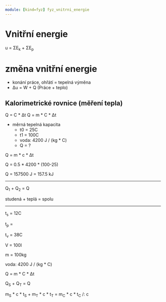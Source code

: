 ```yaml
---
module: [kind=fyz] fyz_vnitrni_energie
---
```


# Vnitřní energie
u = ΣE<sub>k</sub> + ΣE<sub>p</sub>

# změna vnitřní energie
- konání práce, ohřátí = tepelná výměna
- Δu = W + Q (Práce + teplo)

## Kalorimetrické rovnice (měření tepla)
Q = C * Δt
Q = m * C * Δt

- měrná tepelná kapacita
    - t0 = 25C
    - t1 = 100C
    - voda: 4200 J / (kg * C)
    - Q = ?

Q = m * c * Δt

Q = 0.5 * 4200 * (100-25)

Q = 157500 J = 157.5 kJ

---

Q<sub>1</sub> + Q<sub>2</sub> = Q

studená + teplá = spolu

---

t<sub>s</sub> = 12C

t<sub>p</sub> =

t<sub>v</sub> = 38C

V = 100l

m = 100kg

voda: 4200 J / (kg * C)

Q = m * C * Δt

Q<sub>S</sub> + Q<sub>T</sub> = Q

m<sub>S</sub> * c * t<sub>S</sub> + m<sub>T</sub> * c * t<sub>T</sub> = m<sub>C</sub> * c * t<sub>C</sub> /: c